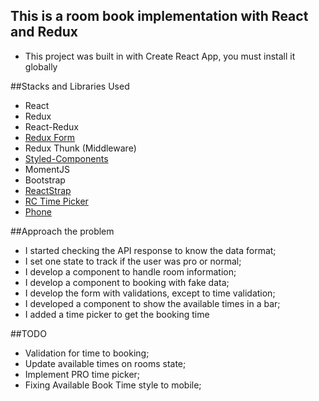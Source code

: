 ## This is a room book implementation with React and Redux

- This project was built in with Create React App, you must install it globally

##Stacks and Libraries Used

- React
- Redux
- React-Redux
- [Redux Form](https://redux-form.com/7.0.4/)
- Redux Thunk (Middleware)
- [Styled-Components](https://www.styled-components.com/)
- MomentJS 
- Bootstrap
- [ReactStrap](https://reactstrap.github.io/)
- [RC Time Picker](http://react-component.github.io/time-picker/) 
- [Phone](https://github.com/aftership/phone)

##Approach the problem

- I started checking the API response to know the data format;
- I set one state to track if the user was pro or normal;
- I develop a component to handle room information;
- I develop a component to booking with fake data;
- I develop the form with validations, except to time validation;
- I developed a component to show the available times in a bar;
- I added a time picker to get the booking time

##TODO
- Validation for time to booking;
- Update available times on rooms state;
- Implement PRO time picker;
- Fixing Available Book Time style to mobile;
